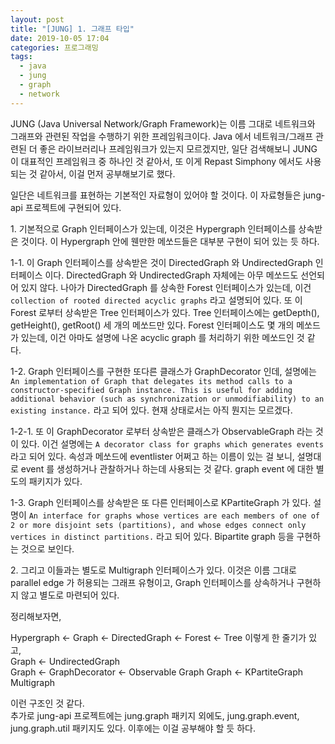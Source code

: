 ```yaml
---
layout: post
title: "[JUNG] 1. 그래프 타입"
date: 2019-10-05 17:04
categories: 프로그래밍
tags: 
  - java
  - jung
  - graph
  - network
---
```


JUNG (Java Universal Network/Graph Framework)는 이름 그대로 네트워크와 그래프와 관련된 작업을 수행하기 위한 프레임워크이다. Java 에서 네트워크/그래프 관련된 더 좋은 라이브러리나 프레임워크가 있는지 모르겠지만, 일단 검색해보니 JUNG 이 대표적인 프레임워크 중 하나인 것 같아서, 또 이게 Repast Simphony 에서도 사용되는 것 같아서, 이걸 먼저 공부해보기로 했다.

일단은 네트워크를 표현하는 기본적인 자료형이 있어야 할 것이다. 이 자료형들은 jung-api 프로젝트에 구현되어 있다.

1\. 기본적으로 Graph 인터페이스가 있는데, 이것은 Hypergraph 인터페이스를 상속받은 것이다. 이 Hypergraph 안에 웬만한 메쏘드들은 대부분 구현이 되어 있는 듯 하다.

1-1. 이 Graph 인터페이스를 상속받은 것이 DirectedGraph 와 UndirectedGraph 인터페이스 이다. DirectedGraph 와 UndirectedGraph 자체에는 아무 메쏘드도 선언되어 있지 않다. 나아가 DirectedGraph 를 상속한 Forest 인터페이스가 있는데, 이건 `collection of rooted directed acyclic graphs` 라고 설명되어 있다. 또 이 Forest 로부터 상속받은 Tree 인터페이스가 있다. Tree 인터페이스에는 getDepth(), getHeight(), getRoot() 세 개의 메쏘드만 있다. Forest 인터페이스도 몇 개의 메쏘드가 있는데, 이건 아마도 설명에 나온 acyclic graph 를 처리하기 위한 메쏘드인 것 같다.

1-2. Graph 인터페이스를 구현한 또다른 클래스가 GraphDecorator 인데, 설명에는 `An implementation of Graph that delegates its method calls to a constructor-specified Graph instance. This is useful for adding additional behavior (such as synchronization or unmodifiability) to an existing instance.` 라고 되어 있다. 현재 상태로서는 아직 뭔지는 모르겠다. 

1-2-1. 또 이 GraphDecorator 로부터 상속받은 클래스가 ObservableGraph 라는 것이 있다. 이건 설명에는 `A decorator class for graphs which generates events` 라고 되어 있다. 속성과 메쏘드에 eventlister 어쩌고 하는 이름이 있는 걸 보니, 설명대로 event 를 생성하거나 관찰하거나 하는데 사용되는 것 같다. graph event 에 대한 별도의 패키지가 있다. 

1-3. Graph 인터페이스를 상속받은 또 다른 인터페이스로 KPartiteGraph 가 있다. 설명이 `An interface for graphs whose vertices are each members of one of 2 or more disjoint sets (partitions), and whose edges connect only vertices in distinct partitions.` 라고 되어 있다. Bipartite graph 등을 구현하는 것으로 보인다. 

2\. 그리고 이들과는 별도로 Multigraph 인터페이스가 있다. 이것은 이름 그대로 parallel edge 가 허용되는 그래프 유형이고, Graph 인터페이스를 상속하거나 구현하지 않고 별도로 마련되어 있다. 

정리해보자면, 

Hypergraph <- Graph <- DirectedGraph <- Forest <- Tree 이렇게 한 줄기가 있고,  
Graph <- UndirectedGraph   
Graph <- GraphDecorator <- Observable Graph 
Graph <- KPartiteGraph  
Multigraph  

이런 구조인 것 같다.  
추가로 jung-api 프로젝트에는 jung.graph 패키지 외에도, jung.graph.event, jung.graph.util 패키지도 있다. 이후에는 이걸 공부해야 할 듯 하다. 

